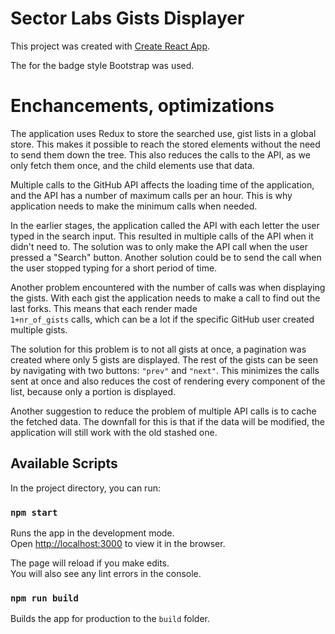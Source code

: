 # Sector Labs Gists Displayer

This project was created with [Create React App](https://github.com/facebook/create-react-app).

The for the badge style Bootstrap was used.

# Enchancements, optimizations
The application uses Redux to store the searched use, gist lists in a global store. This makes it possible to reach the stored elements without the need to send them down the tree. This also reduces the calls to the API, as we only fetch them once, and the child elements use that data.


Multiple calls to the GitHub API affects the loading time of the application, and the API has a number of maximum calls per an hour. This is why application needs to make the minimum calls when needed. 

In the earlier stages, the application called the API with each letter the user typed in the search input. This resulted in multiple calls of the API when it didn't need to. The solution was to only make the API call when the user pressed a "Search" button. Another solution could be to send the call when the user stopped typing for a short period of time.

Another problem encountered with the number of calls was when displaying the gists. With each gist the application needs to make a call to find out the last forks. This means that each render made <code> 1+nr_of_gists</code> calls, which can be a lot if the specific GitHub user created multiple gists.

The solution for this problem is to not all gists at once, a pagination was created where only 5 gists are displayed. The rest of the gists can be seen by navigating with two buttons: <code>"prev"</code> and <code>"next"</code>. This minimizes the calls sent at once and also reduces the cost of rendering every component of the list, because only a portion is displayed. 

Another suggestion to reduce the problem of multiple API calls is to cache the fetched data. The downfall for this is that if the data will be modified, the application will still work with the old stashed one.

## Available Scripts

In the project directory, you can run:

### `npm start`

Runs the app in the development mode.\
Open [http://localhost:3000](http://localhost:3000) to view it in the browser.

The page will reload if you make edits.\
You will also see any lint errors in the console.

### `npm run build`

Builds the app for production to the `build` folder.

